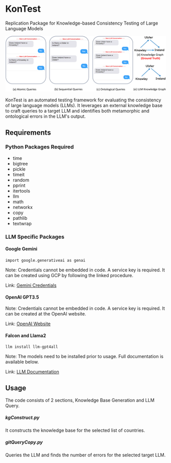 # KonTest
Replication Package for Knowledge-based Consistency Testing of Large Language Models

![KonTest Overview](overview-approach.png)

KonTest is an automated testing framework for evaluating the consistency of large language models (LLMs). It leverages an external knowledge base to craft queries to a target LLM and identifies both metamorphic and ontological errors in the LLM's output.

## Requirements

### Python Packages Required

* time
* bigtree
* pickle
* timeit
* random
* pprint
* itertools
* llm
* math
* networkx
* copy
* pathlib
* textwrap

### LLM Specific Packages

#### Google Gemini

```
import google.generativeai as genai
```

Note: Credentials cannot be embedded in code. A service key is required.
It can be created using GCP by following the linked procedure.

Link: [Gemini Credentials](https://aistudio.google.com/app/apikey)

#### OpenAI GPT3.5


Note: Credentials cannot be embedded in code. A service key is required.
It can be created at the OpenAI website.

Link: [OpenAI Website](https://openai.com/)

#### Falcon and Llama2

```
llm install llm-gpt4all
```

Note: The models need to be installed prior to usage. Full documentation is available below.

Link: [LLM Documentation](https://llm.datasette.io/en/stable/other-models.html)


## Usage

The code consists of 2 sections, Knowledge Base Generation and LLM Query.

##### kgConstruct.py

It constructs the knowledge base for the selected list of countries.

##### gitQueryCopy.py

Queries the LLM and finds the number of errors for the selected target LLM.
